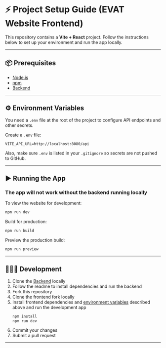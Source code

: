 # ⚡ Project Setup Guide (EVAT Website Frontend)

This repository contains a **Vite + React** project. Follow the instructions below to set up your environment and run the app locally.

---

## 📦 Prerequisites

- [Node.js](https://nodejs.org/)
- [npm](https://www.npmjs.com/)
- [Backend](https://github.com/Chameleon-company/EVAT-App-BE)

---

## ⚙️ Environment Variables

You need a `.env` file at the root of the project to configure API endpoints and other secrets.

Create a `.env` file:
```env
VITE_API_URL=http://localhost:8080/api
```

Also, make sure `.env` is listed in your `.gitignore` so secrets are not pushed to GitHub.

---

## ▶️ Running the App

### The app will not work without the backend running locally

To view the website for development:
```bash
npm run dev
```

Build for production:
```bash
npm run build
```

Preview the production build:
```bash
npm run preview
```

---

## 👨🏻‍💻 Development

1. Clone the [Backend](https://github.com/Chameleon-company/EVAT-App-BE) locally
2. Follow the readme to install dependencies and run the backend
3. Fork this repository
4. Clone the frontend fork locally
5. Install frontend dependencies and [environment variables](#️-environment-variables) described above and run the development app
   ```bash
   npm install
   npm run dev
   ```
6. Commit your changes
7. Submit a pull request
---